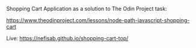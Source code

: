 Shopping Cart Application as a solution to The Odin Project task:

https://www.theodinproject.com/lessons/node-path-javascript-shopping-cart

Live: https://nefisab.github.io/shopping-cart-top/
